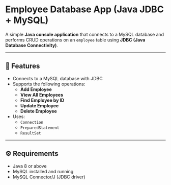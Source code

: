 # Employee Database App (Java JDBC + MySQL)

A simple **Java console application** that connects to a MySQL database and performs CRUD operations on an `employee` table using **JDBC (Java Database Connectivity)**.

---

## 📌 Features
- Connects to a MySQL database with JDBC
- Supports the following operations:
  - **Add Employee**
  - **View All Employees**
  - **Find Employee by ID**
  - **Update Employee**
  - **Delete Employee**
- Uses:
  - `Connection`
  - `PreparedStatement`
  - `ResultSet`

---

## ⚙️ Requirements
- Java 8 or above  
- MySQL installed and running  
- MySQL Connector/J (JDBC driver)


